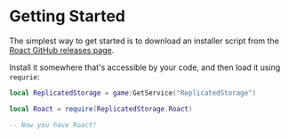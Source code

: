 # Getting Started
The simplest way to get started is to download an installer script from the [Roact GitHub releases page](https://github.com/Roblox/roact/releases).

Install it somewhere that's accessible by your code, and then load it using `requrie`:

```lua
local ReplicatedStorage = game:GetService("ReplicatedStorage")

local Roact = require(ReplicatedStorage.Roact)

-- Now you have Roact!
```